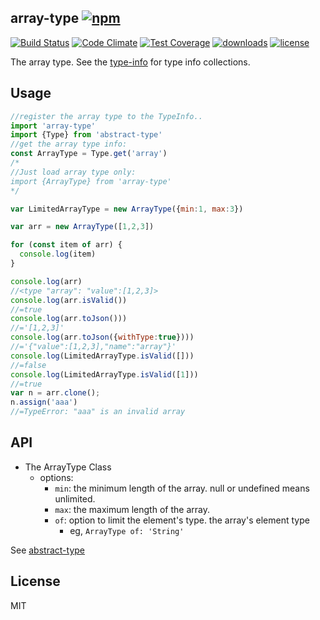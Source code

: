 ## array-type [![npm][npm-svg]][npm]

[![Build Status][travis-svg]][travis]
[![Code Climate][codeclimate-svg]][codeclimate]
[![Test Coverage][codeclimate-test-svg]][codeclimate-test]
[![downloads][npm-download-svg]][npm]
[![license][npm-license-svg]][npm]

[npm]: https://npmjs.org/package/array-type
[npm-svg]: https://img.shields.io/npm/v/array-type.svg
[npm-download-svg]: https://img.shields.io/npm/dm/array-type.svg
[npm-license-svg]: https://img.shields.io/npm/l/array-type.svg
[travis-svg]: https://img.shields.io/travis/snowyu/array-type.js/master.svg
[travis]: http://travis-ci.org/snowyu/array-type.js
[codeclimate-svg]: https://codeclimate.com/github/snowyu/array-type.js/badges/gpa.svg
[codeclimate]: https://codeclimate.com/github/snowyu/array-type.js
[codeclimate-test-svg]: https://codeclimate.com/github/snowyu/array-type.js/badges/coverage.svg
[codeclimate-test]: https://codeclimate.com/github/snowyu/array-type.js/coverage


The array type. See the [type-info](https://github.com/snowyu/type-info.js) for type info collections.

## Usage

```js
//register the array type to the TypeInfo..
import 'array-type'
import {Type} from 'abstract-type'
//get the array type info:
const ArrayType = Type.get('array')
/*
//Just load array type only:
import {ArrayType} from 'array-type'
*/

var LimitedArrayType = new ArrayType({min:1, max:3})

var arr = new ArrayType([1,2,3])

for (const item of arr) {
  console.log(item)
}

console.log(arr)
//<type "array": "value":[1,2,3]>
console.log(arr.isValid())
//=true
console.log(arr.toJson()))
//='[1,2,3]'
console.log(arr.toJson({withType:true})))
//='{"value":[1,2,3],"name":"array"}'
console.log(LimitedArrayType.isValid([]))
//=false
console.log(LimitedArrayType.isValid([1]))
//=true
var n = arr.clone();
n.assign('aaa')
//=TypeError: "aaa" is an invalid array
```

## API

* The ArrayType Class
  * options:
    * `min`: the minimum length of the array. null or undefined means unlimited.
    * `max`: the maximum length of the array.
    * `of`:  option to limit the element's type. the array's element type
      * eg, `ArrayType of: 'String'`

See [abstract-type](https://github.com/snowyu/abstract-type.js)

## License

MIT
